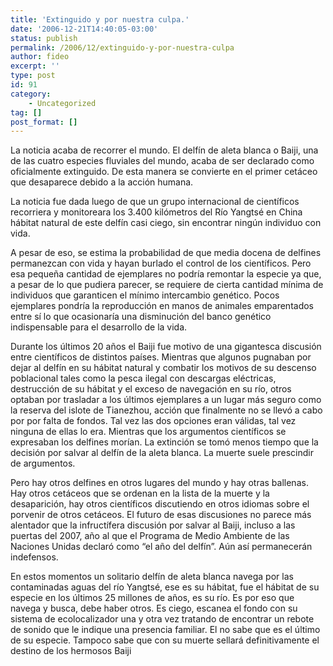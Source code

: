 ```yaml
---
title: 'Extinguido y por nuestra culpa.'
date: '2006-12-21T14:40:05-03:00'
status: publish
permalink: /2006/12/extinguido-y-por-nuestra-culpa
author: fideo
excerpt: ''
type: post
id: 91
category:
    - Uncategorized
tag: []
post_format: []
---
```

La noticia acaba de recorrer el mundo. El delfín de aleta blanca o Baiji, una de las cuatro especies fluviales del mundo, acaba de ser declarado como oficialmente extinguido. De esta manera se convierte en el primer cetáceo que desaparece debido a la acción humana.

La noticia fue dada luego de que un grupo internacional de científicos recorriera y monitoreara los 3.400 kilómetros del Río Yangtsé en China hábitat natural de este delfín casi ciego, sin encontrar ningún individuo con vida.

A pesar de eso, se estima la probabilidad de que media docena de delfines permanezcan con vida y hayan burlado el control de los científicos. Pero esa pequeña cantidad de ejemplares no podría remontar la especie ya que, a pesar de lo que pudiera parecer, se requiere de cierta cantidad mínima de individuos que garanticen el mínimo intercambio genético. Pocos ejemplares pondría la reproducción en manos de animales emparentados entre sí lo que ocasionaría una disminución del banco genético indispensable para el desarrollo de la vida.

Durante los últimos 20 años el Baiji fue motivo de una gigantesca discusión entre científicos de distintos países. Mientras que algunos pugnaban por dejar al delfín en su hábitat natural y combatir los motivos de su descenso poblacional tales como la pesca ilegal con descargas eléctricas, destrucción de su hábitat y el exceso de navegación en su río, otros optaban por trasladar a los últimos ejemplares a un lugar más seguro como la reserva del islote de Tianezhou, acción que finalmente no se llevó a cabo por por falta de fondos. Tal vez las dos opciones eran válidas, tal vez ninguna de ellas lo era. Mientras que los argumentos científicos se expresaban los delfines morían. La extinción se tomó menos tiempo que la decisión por salvar al delfín de la aleta blanca. La muerte suele prescindir de argumentos.

Pero hay otros delfines en otros lugares del mundo y hay otras ballenas. Hay otros cetáceos que se ordenan en la lista de la muerte y la desaparición, hay otros científicos discutiendo en otros idiomas sobre el porvenir de otros cetáceos. El futuro de esas discusiones no parece más alentador que la infructífera discusión por salvar al Baiji, incluso a las puertas del 2007, año al que el Programa de Medio Ambiente de las Naciones Unidas declaró como “el año del delfín”. Aún así permanecerán indefensos.

En estos momentos un solitario delfín de aleta blanca navega por las contaminadas aguas del río Yangtsé, ese es su hábitat, fue el hábitat de su especie en los últimos 25 millones de años, es su río. Es por eso que navega y busca, debe haber otros. Es ciego, escanea el fondo con su sistema de ecolocalizador una y otra vez tratando de encontrar un rebote de sonido que le indique una presencia familiar. El no sabe que es el último de su especie. Tampoco sabe que con su muerte sellará definitivamente el destino de los hermosos Baiji